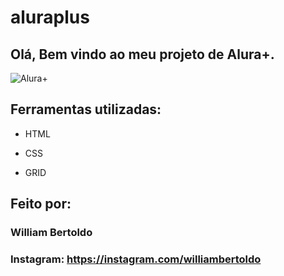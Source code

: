 
# aluraplus

## Olá, Bem vindo ao meu projeto de Alura+.

![Alura+](https://github.com/williambertoldo/aluraplus/assets/135729314/890ceee7-ac42-49fb-bb36-685ec03bff53)

## Ferramentas utilizadas:

* HTML

* CSS

* GRID

## Feito por:

### William Bertoldo

### Instagram: https://instagram.com/williambertoldo
